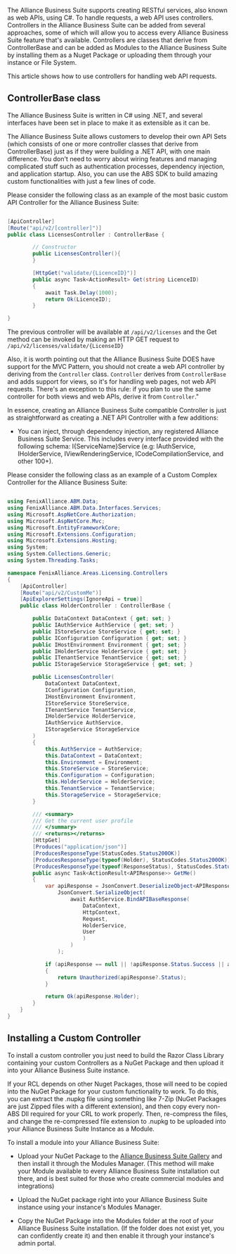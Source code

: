 The Alliance Business Suite supports creating RESTful services, also known as web APIs, using C#. To handle requests, a web API uses controllers. Controllers in the Alliance Business Suite can be added from several approaches, some of which will allow you to access every Alliance Business Suite feature that's available. Controllers are classes that derive from ControllerBase and can be added as Modules to the Alliance Business Suite by installing them as a Nuget Package or uploading them through your instance or File System. 

This article shows how to use controllers for handling web API requests.

## ControllerBase class

The Alliance Business Suite is written in C# using .NET, and several interfaces have been set in place to make it as extensible as it can be. 

The Alliance Business Suite allows customers to develop their own API Sets (which consists of one or more controller classes that derive from ControllerBase) just as if they were building a .NET API, with one main difference. You don't need to worry about wiring features and managing complicated stuff such as authentication processes, dependency injection, and application startup. Also, you can use the ABS SDK to build amazing custom functionalities with just a few lines of code.


Please consider the following class as an example of  the most basic custom API Controller for the Alliance Business Suite:

```csharp

[ApiController]
[Route("api/v2/[controller]")]
public class LicensesController : ControllerBase {

        // Constructor
        public LicensesController(){
        }

        [HttpGet("validate/{LicenceID}")]
        public async Task<ActionResult> Get(string LicenceID)
        {
            await Task.Delay(1000);
            return Ok(LicenceID);
        }

}
```

The previous controller will be available at `/api/v2/licenses` and the Get method can be invoked by making an HTTP GET request to `/api/v2/licenses/validate/{LicenseID}`

Also, it is worth pointing out that the Alliance Business Suite DOES have support for the MVC Pattern, you should not create a web API controller by deriving from the `Controller` class. `Controller` derives from `ControllerBase` and adds support for views, so it's for handling web pages, not web API requests. There's an exception to this rule: if you plan to use the same controller for both views and web APIs, derive it from `Controller`."


In essence, creating an Alliance Business Suite compatible Controller is just as straightforward as creating a .NET API Controller with a few additions:

- You can inject, through dependency injection, any registered Alliance Business Suite Service. This includes every interface provided with the following schema: I{ServiceName}Service (e.g: IAuthService, IHolderService, IViewRenderingService, ICodeCompilationService, and other 100+).

Please consider the following class as an example of a Custom Complex Controller for the Alliance Business Suite:

```csharp

using FenixAlliance.ABM.Data;
using FenixAlliance.ABM.Data.Interfaces.Services;
using Microsoft.AspNetCore.Authorization;
using Microsoft.AspNetCore.Mvc;
using Microsoft.EntityFrameworkCore;
using Microsoft.Extensions.Configuration;
using Microsoft.Extensions.Hosting;
using System;
using System.Collections.Generic;
using System.Threading.Tasks;

namespace FenixAlliance.Areas.Licensing.Controllers
{
    [ApiController]
    [Route("api/v2/CustomMe")]
    [ApiExplorerSettings(IgnoreApi = true)]
    public class HolderController : ControllerBase {

        public DataContext DataContext { get; set; }
        public IAuthService AuthService { get; set; }
        public IStoreService StoreService { get; set; }
        public IConfiguration Configuration { get; set; }
        public IHostEnvironment Environment { get; set; }
        public IHolderService HolderService { get; set; }
        public ITenantService TenantService { get; set; }
        public IStorageService StorageService { get; set; }

        public LicensesController(
            DataContext DataContext,
            IConfiguration Configuration,
            IHostEnvironment Environment,
            IStoreService StoreService,
            ITenantService TenantService,
            IHolderService HolderService,
            IAuthService AuthService,
            IStorageService StorageService
        )
        {
            this.AuthService = AuthService;
            this.DataContext = DataContext;
            this.Environment = Environment;
            this.StoreService = StoreService;
            this.Configuration = Configuration;
            this.HolderService = HolderService;
            this.TenantService = TenantService;
            this.StorageService = StorageService;
        }

        /// <summary>
        /// Get the current user profile
        /// </summary>
        /// <returns></returns>
        [HttpGet]
        [Produces("application/json")]
        [ProducesResponseType(StatusCodes.Status200OK)]
        [ProducesResponseType(typeof(Holder), StatusCodes.Status200OK)]
        [ProducesResponseType(typeof(ResponseStatus), StatusCodes.Status401Unauthorized)]
        public async Task<ActionResult<APIResponse>> GetMe()
        {
            var apiResponse = JsonConvert.DeserializeObject<APIResponse>(
                JsonConvert.SerializeObject(
                    await AuthService.BindAPIBaseResponse(
                        DataContext,
                        HttpContext,
                        Request,
                        HolderService,
                        User
                        )
                    )
                );

            if (apiResponse == null || !apiResponse.Status.Success || apiResponse.Holder == null)
            {
                return Unauthorized(apiResponse?.Status);
            }

            return Ok(apiResponse.Holder);
        }
    }
}

```


## Installing a Custom Controller

To install a custom controller you just need to build the Razor Class Library containing your custom Controllers as a NuGet Package and then upload it into your Alliance Business Suite instance. 

If your RCL depends on other Nuget Packages, those will need to be copied into the NuGet Package for your custom functionality to work.
To do this, you can extract the .nupkg file using something like 7-Zip (NuGet Packages are just Zipped files with a different extension), and then copy every non-ABS Dll required for your CRL to work properly. Then, re-compress the files, and change the re-compressed file extension to .nupkg to be uploaded into your Alliance Business Suite Instance as a Module. 

To install a module into your Alliance Business Suite:

- Upload your NuGet Package to the [Alliance Business Suite Gallery](https://gallery.absuite.net) and then install it through the Modules Manager. (This method will make your Module available to every Alliance Business Suite installation out there, and is best suited for those who create commercial modules and integrations)

- Upload the NuGet package right into your Alliance Business Suite instance using your instance's Modules Manager.
- Copy the NuGet Package into the Modules folder at the root of your Alliance Business Suite installation. (If the folder does not exist yet, you can confidently create it) and then enable it through your instance's admin portal.


